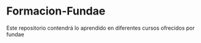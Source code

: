 # Formacion-Fundae
Este repositorio contendrá lo aprendido en diferentes cursos ofrecidos por fundae
